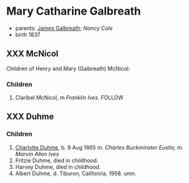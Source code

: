 # Mary Catharine Galbreath

- parents: [James Galbreath](galbreath-james-1809.md); *Nancy Cole*
- birth 1837

## XXX McNicol

Children of Henry and Mary (Galbreath) McNicol:

### Children
1. Claribel McNicol, m *Franklin Ives*.  FOLLOW

## XXX Duhme

### Children

1. [Charlotte Duhme](duhme-charlotte-1865.md), b. 9 Aug 1865 m. *Charles Buckminster Eustis*; m. *Marvin Allen Ives*
2. Fritzie Duhme, died in childhood.
3. Harvey Duhme, died in childhood.
4. Albert Duhme, d. Tiburon, Califonria, 1958.  umn.

